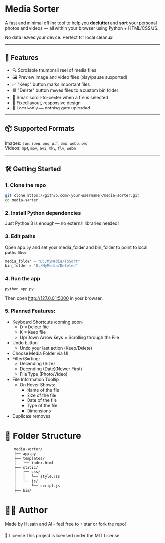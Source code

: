 # Media Sorter

A fast and minimal offline tool to help you **declutter** and **sort** your personal photos and videos — all within your browser using Python + HTML/CSS/JS.

No data leaves your device. Perfect for local cleanup!

---

## 🚀 Features

- 🔍 Scrollable thumbnail reel of media files
- 🖼️ Preview image and video files (play/pause supported)
- ✅ "Keep" button marks important files
- 🗑️ "Delete" button moves files to a custom bin folder
- 🧠 Smart scroll-to-center when a file is selected
- 🧱 Fixed layout, responsive design
- 🔐 Local-only — nothing gets uploaded

---

## 📦 Supported Formats

Images: `jpg`, `jpeg`, `png`, `gif`, `bmp`, `webp`, `svg`  
Videos: `mp4`, `mov`, `avi`, `mkv`, `flv`, `webm`

---

## 🛠️ Getting Started

### 1. Clone the repo

```bash
git clone https://github.com/<your-username>/media-sorter.git
cd media-sorter
```
### 2. Install Python dependencies
Just Python 3 is enough — no external libraries needed!

### 3. Edit paths
Open app.py and set your media_folder and bin_folder to point to local paths like:

```python
media_folder = "D:/MyMedia/ToSort"
bin_folder = "D:/MyMedia/Deleted"
```

### 4. Run the app
```bash
python app.py
```
Then open http://127.0.0.1:5000 in your browser.

### 5. Planned Features:

- Keyboard Shortcuts (coming soon)
    - D = Delete file
    - K = Keep file
    - Up/Down Arrow Keys = Scrolling through the File
- Undo button
    - Undo your last action (Keep/Delete)
- Choose Media Folder via UI
- Filter/Sorting:
    - Decending (Size)
    - Decending (Date)(Newer First)
    - File Type (Photo/Video)
- File Information Tooltip 
    - On Hover Shows:
        - Name of the file
        - Size of the file
        - Date of the file
        - Type of the file
        - Dimensions
- Duplicate removes
# 📂 Folder Structure
```bash
    media-sorter/
    ├── app.py
    ├── templates/
    │   └── index.html
    ├── static/
    │   ├── css/
    │   │   └── style.css
    │   └── js/
    │       └── script.js
    ├── bin/
```
# 👨‍💻 Author
Made by Husain and AI – feel free to ⭐ star or fork the repo!

📃 License
This project is licensed under the MIT License.